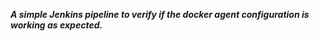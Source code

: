 ***A simple Jenkins pipeline to verify if the docker agent configuration is working as expected.***

